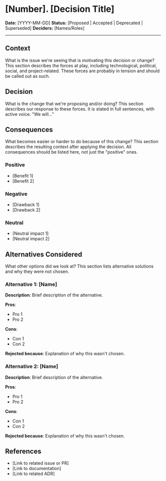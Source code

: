 # [Number]. [Decision Title]

**Date:** [YYYY-MM-DD]
**Status:** [Proposed | Accepted | Deprecated | Superseded]
**Deciders:** [Names/Roles]

---

## Context

What is the issue we're seeing that is motivating this decision or change? This section describes the forces at play, including technological, political, social, and project-related. These forces are probably in tension and should be called out as such.

## Decision

What is the change that we're proposing and/or doing? This section describes our response to these forces. It is stated in full sentences, with active voice. "We will..."

## Consequences

What becomes easier or harder to do because of this change? This section describes the resulting context after applying the decision. All consequences should be listed here, not just the "positive" ones.

### Positive

- [Benefit 1]
- [Benefit 2]

### Negative

- [Drawback 1]
- [Drawback 2]

### Neutral

- [Neutral impact 1]
- [Neutral impact 2]

## Alternatives Considered

What other options did we look at? This section lists alternative solutions and why they were not chosen.

### Alternative 1: [Name]

**Description**: Brief description of the alternative.

**Pros**:
- Pro 1
- Pro 2

**Cons**:
- Con 1
- Con 2

**Rejected because**: Explanation of why this wasn't chosen.

### Alternative 2: [Name]

**Description**: Brief description of the alternative.

**Pros**:
- Pro 1
- Pro 2

**Cons**:
- Con 1
- Con 2

**Rejected because**: Explanation of why this wasn't chosen.

## References

- [Link to related issue or PR]
- [Link to documentation]
- [Link to related ADR]
